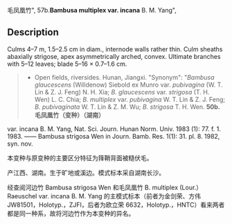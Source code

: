 毛凤凰竹",
57b.**Bambusa multiplex var. incana** B. M. Yang",

## Description
Culms 4–7 m, 1.5–2.5 cm in diam., internode walls rather thin. Culm sheaths abaxially strigose, apex asymmetrically arched, convex. Ultimate branches with 5–12 leaves; blade 5–16 × 0.7–1.6 cm.

> * Open fields, riversides. Hunan, Jiangxi.
  "Synonym": "*Bambusa glaucescens* (Willdenow) Siebold ex Munro var. *pubivagina* (W. T. Lin &amp; Z. J. Feng) N. H. Xia; *B. glaucescens* var. *strigosa* (T. H. Wen) L. C. Chia; *B. multiplex* var. *pubivagina* W. T. Lin &amp; Z. J. Feng; *B. pubivaginata* W. T. Lin &amp; Z. M. Wu; *B. strigosa* T. H. Wen.
**50b. 毛凤凰竹（变种）（湖南）**

var. incana B. M. Yang, Nat. Sci. Journ. Hunan Norm. Univ. 1983 (1): 77. f. 1. 1983. —— Bambusa strigosa Wen in Journ. Bamb. Res. 1(1): 31. pl. 8. 1982, syn. nov.

本变种与原变种的主要区分特征为箨鞘背面被糙伏毛。

产江西、湖南。生于旷地或溪边。模式标本采自湖南长沙。

经查阅河边竹 Bambusa strigosa Wen 和毛凤凰竹 B. multiplex (Lour.）Raeuschel var. incana B. M. Yang 的主模式标本（前者为金剑荣、方伟 JW81501，Holotyp.，ZJFI，后者为欧立荣 6632，Holotyp.，HNTC）看来两者都是同一种系，故将河边竹作为本变种的异名。

